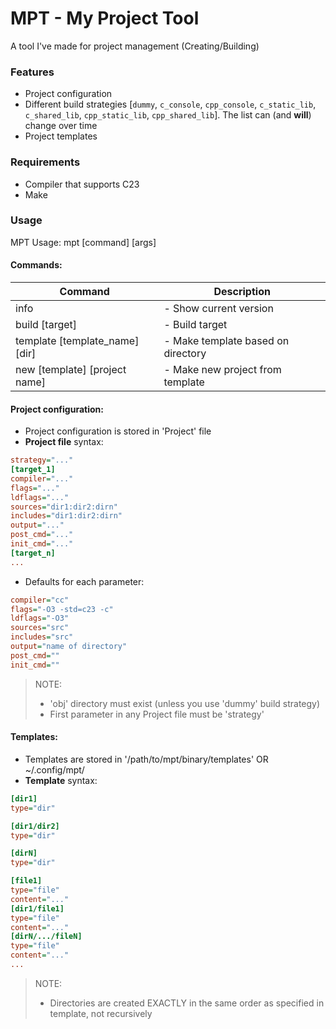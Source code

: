 # MPT - My Project Tool

A tool I've made for project management (Creating/Building)

### Features
- Project configuration
- Different build strategies [`dummy`, `c_console`, `cpp_console`, `c_static_lib`, `c_shared_lib`, `cpp_static_lib`, `cpp_shared_lib`]. The list can (and **will**) change over time
- Project templates

### Requirements
- Compiler that supports C23
- Make

### Usage
MPT Usage: mpt \[command] \[args]

#### Commands:
| Command                             | Description                        |
|-------------------------------------|------------------------------------|
| info                                | - Show current version             |
| build   \[target]                   | - Build target                     |
| template \[template_name] \[dir]    | - Make template based on directory |
| new     \[template] \[project name] | - Make new project from template   |

#### Project configuration:
* Project configuration is stored in 'Project' file
* **Project file** syntax:
```ini
strategy="..."
[target_1]
compiler="..."
flags="..."
ldflags="..."
sources="dir1:dir2:dirn"
includes="dir1:dir2:dirn"
output="..."
post_cmd="..."
init_cmd="..."
[target_n]
...
```
* Defaults for each parameter:

```ini
compiler="cc"
flags="-O3 -std=c23 -c"
ldflags="-O3"
sources="src"
includes="src"
output="name of directory"
post_cmd=""
init_cmd=""
```

> NOTE:
> * 'obj' directory must exist (unless you use 'dummy' build strategy)
> * First parameter in any Project file must be 'strategy'

#### Templates:
* Templates are stored in '/path/to/mpt/binary/templates' OR ~/.config/mpt/
* **Template** syntax:
```ini
[dir1]
type="dir"

[dir1/dir2]
type="dir"

[dirN]
type="dir"

[file1]
type="file"
content="..."
[dir1/file1]
type="file"
content="..."
[dirN/.../fileN]
type="file"
content="..."
...
```
> NOTE:
> * Directories are created EXACTLY in the same order as specified in template, not recursively
